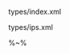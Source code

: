 <method name="NamecheapWeb.getWhitelistedIPList">types/index.xml</method>

<typedef narrow>types/ips.xml</typedef>

%~%